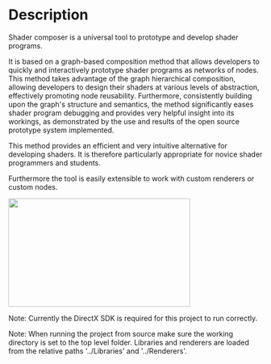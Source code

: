 # Description #

Shader composer is a universal tool to prototype and develop shader programs.

It is based on a graph-based composition method that allows developers to quickly and interactively prototype shader programs as networks of nodes. This method takes advantage of the graph hierarchical composition, allowing developers to design their shaders at various levels of abstraction, effectively promoting node reusability. Furthermore, consistently building upon the graph's structure and semantics, the method significantly eases shader program debugging and provides very helpful insight into its workings, as demonstrated by the use and results of the open source prototype system implemented.

This method provides an efficient and very intuitive alternative for developing shaders. It is therefore particularly appropriate for novice shader programmers and students.

Furthermore the tool is easily extensible to work with custom renderers or custom nodes.

<a href='http://img408.imageshack.us/img408/2329/sc1t.png'><img src='http://img408.imageshack.us/img408/2329/sc1t.png' width='360px' height='215' /></a>

Note: Currently the DirectX SDK is required for this project to run correctly.

Note: When running the project from source make sure the working directory is set to the top level folder. Libraries and renderers are loaded from the relative paths '../Libraries' and '../Renderers'.